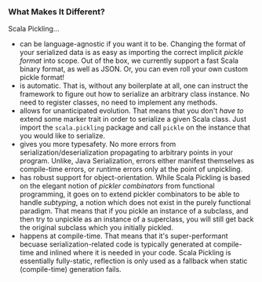 
### What Makes It Different?

Scala Pickling...

- can be <span class="highlight">language-agnostic</span>
  if you want it to be. Changing the format of
  your serialized data is as easy as importing the correct implicit
  *pickle format* into scope. Out of the box, we currently support a fast
  Scala binary format, as well as JSON. Or, you can even roll your own
  custom pickle format!
- is <span class="highlight">automatic</span>.
  That is, without any boilerplate at all, one can
  instruct the framework to figure out how to serialize an arbitrary class
  instance. No need to register classes, no need to implement any methods.
- <span class="highlight">allows for unanticipated evolution</span>.
  That means that you don't *have to*
  extend some marker trait in order to serialize a given Scala class. Just
  import the `scala.pickling` package and call `pickle` on the instance that
  you would like to serialize.
- gives you more <span class="highlight">typesafety</span>.
  No more errors from serialization/deserialization
  propagating to arbitrary points in your program. Unlike, Java Serialization,
  errors either manifest themselves as compile-time errors, or runtime errors
  only at the point of unpickling.
- has <span class="highlight">robust support for object-orientation</span>.
  While Scala Pickling is based
  on the elegant notion of *pickler combinators* from functional programming,
  it goes on to extend pickler combinators to be able to handle *subtyping*, a
  notion which does not exist in the purely functional paradigm. That means
  that if you pickle an instance of a subclass, and then try to unpickle as an
  instance of a superclass, you will still get back the original subclass which
  you initially pickled.
- <span class="highlight">happens at compile-time</span>.
  That means that it's super-performant becuase
  serialization-related code is typically generated at compile-time and inlined
  where it is needed in your code. Scala Pickling is essentially fully-static,
  reflection is only used as a fallback when static (compile-time) generation fails.

<!--
Most other *automatic* serialization frameworks rely predominantly on runtime
reflection which often has a high runtime cost, or on bytecode rewriting which
isn't typesafe.  Instead, Scala Pickling generates pickling/unpickling code at
compile-time, guaranteeing you fast statically-generated picklers and typesafe
serialization.
 -->